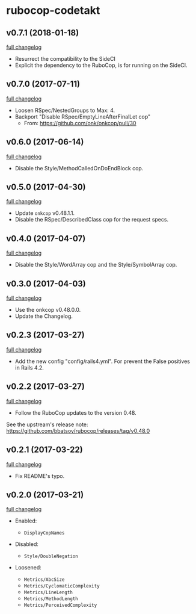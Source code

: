 # rubocop-codetakt

## v0.7.1 (2018-01-18)

[full changelog](https://github.com/codetakt/rubocop-codetakt/compare/v0.7.0...v0.7.1)

*	Resurrect the compatibility to the SideCI
  * Explicit the dependency to the RuboCop, is for running on the SideCI.

## v0.7.0 (2017-07-11)

[full changelog](https://github.com/codetakt/rubocop-codetakt/compare/v0.6.0...v0.7.0)

*	Loosen RSpec/NestedGroups to Max: 4.
* Backport "Disable RSpec/EmptyLineAfterFinalLet cop"
  * From: https://github.com/onk/onkcop/pull/30

## v0.6.0 (2017-06-14)

[full changelog](https://github.com/codetakt/rubocop-codetakt/compare/v0.5.0...v0.6.0)

*	Disable the Style/MethodCalledOnDoEndBlock cop.

## v0.5.0 (2017-04-30)

[full changelog](https://github.com/codetakt/rubocop-codetakt/compare/v0.4.0...v0.5.0)

* Update `onkcop` v0.48.1.1.
* Disable the RSpec/DescribedClass cop for the request specs.

## v0.4.0 (2017-04-07)

[full changelog](https://github.com/codetakt/rubocop-codetakt/compare/v0.3.0...v0.4.0)

* Disable the Style/WordArray cop and the Style/SymbolArray cop.

## v0.3.0 (2017-04-03)

[full changelog](https://github.com/codetakt/rubocop-codetakt/compare/v0.2.3...v0.3.0)

* Use the onkcop v0.48.0.0.
* Update the Changelog.

## v0.2.3 (2017-03-27)

[full changelog](https://github.com/codetakt/rubocop-codetakt/compare/v0.2.2...v0.2.3)

* Add the new config "config/rails4.yml".
  For prevent the False positives in Rails 4.2.

## v0.2.2 (2017-03-27)

[full changelog](https://github.com/codetakt/rubocop-codetakt/compare/v0.2.1...v0.2.2)

* Follow the RuboCop updates to the version 0.48.

See the upstream's release note: <https://github.com/bbatsov/rubocop/releases/tag/v0.48.0>

## v0.2.1 (2017-03-22)

[full changelog](https://github.com/codetakt/rubocop-codetakt/compare/v0.2.0...v0.2.1)

* Fix README's typo.

## v0.2.0 (2017-03-21)

[full changelog](https://github.com/codetakt/rubocop-codetakt/compare/v0.1.0...v0.2.0)

* Enabled:
  * `DisplayCopNames`

* Disabled:
  * `Style/DoubleNegation`

* Loosened:
  * `Metrics/AbcSize`
  * `Metrics/CyclomaticComplexity`
  * `Metrics/LineLength`
  * `Metrics/MethodLength`
  * `Metrics/PerceivedComplexity`
